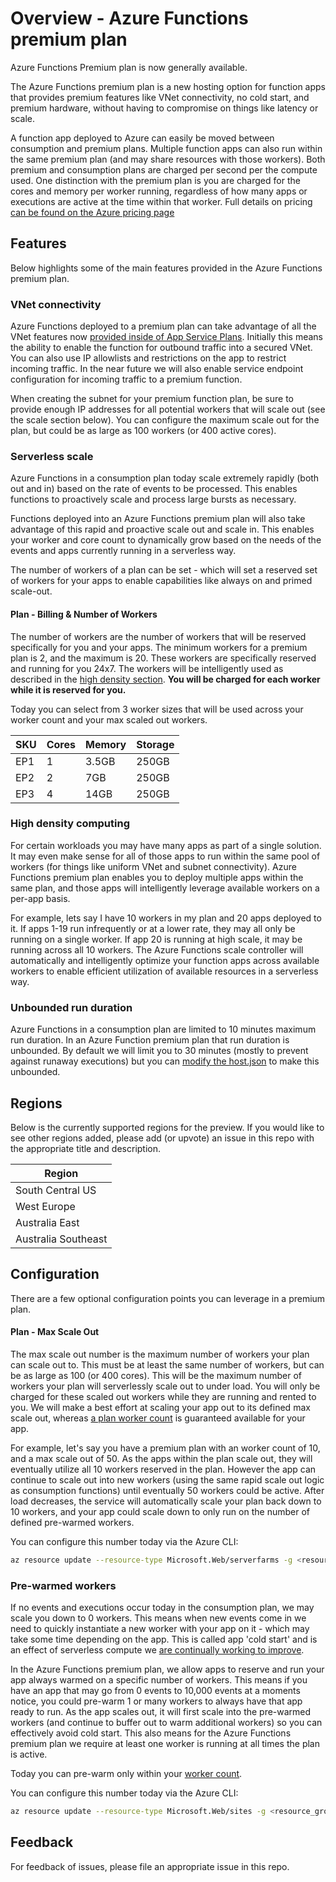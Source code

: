 # Overview - Azure Functions premium plan

Azure Functions Premium plan is now generally available.

The Azure Functions premium plan is a new hosting option for function apps that provides premium features like VNet connectivity, no cold start, and premium hardware, without having to compromise on things like latency or scale.

A function app deployed to Azure can easily be moved between consumption and premium plans.  Multiple function apps can also run within the same premium plan (and may share resources with those workers).  Both premium and consumption plans are charged per second per the compute used.  One distinction with the premium plan is you are charged for the cores and memory per worker running, regardless of how many apps or executions are active at the time within that worker.  Full details on pricing [can be found on the Azure pricing page](https://azure.microsoft.com/pricing/details/functions/)

## Features

Below highlights some of the main features provided in the Azure Functions premium plan.

### VNet connectivity

Azure Functions deployed to a premium plan can take advantage of all the VNet features now [provided inside of App Service Plans](https://blogs.msdn.microsoft.com/appserviceteam/2018/10/17/new-app-service-vnet-integration-feature/).  Initially this means the ability to enable the function for outbound traffic into a secured VNet.  You can also use IP allowlists and restrictions on the app to restrict incoming traffic.  In the near future we will also enable service endpoint configuration for incoming traffic to a premium function.

When creating the subnet for your premium function plan, be sure to provide enough IP addresses for all potential workers that will scale out (see the scale section below).  You can configure the maximum scale out for the plan, but could be as large as 100 workers (or 400 active cores). 

### Serverless scale

Azure Functions in a consumption plan today scale extremely rapidly (both out and in) based on the rate of events to be processed.  This enables functions to proactively scale and process large bursts as necessary.

Functions deployed into an Azure Functions premium plan will also take advantage of this rapid and proactive scale out and scale in.  This enables your worker and core count to dynamically grow based on the needs of the events and apps currently running in a serverless way.

The number of workers of a plan can be set - which will set a reserved set of workers for your apps to enable capabilities like always on and primed scale-out.

#### Plan - Billing & Number of Workers

The number of workers are the number of workers that will be reserved specifically for you and your apps.  The minimum workers for a premium plan is 2, and the maximum is 20.  These workers are specifically reserved and running for you 24x7. The workers will be intelligently used as described in the [high density section](#high-density-computing).  **You will be charged for each worker while it is reserved for you.**

Today you can select from 3 worker sizes that will be used across your worker count and your max scaled out workers.  

|SKU|Cores|Memory|Storage|
|--|--|--|--|
|EP1|1|3.5GB|250GB|
|EP2|2|7GB|250GB|
|EP3|4|14GB|250GB|

### High density computing

For certain workloads you may have many apps as part of a single solution.  It may even make sense for all of those apps to run within the same pool of workers (for things like uniform VNet and subnet connectivity).  Azure Functions premium plan enables you to deploy multiple apps within the same plan, and those apps will intelligently leverage available workers on a per-app basis.  

For example, lets say I have 10 workers in my plan and 20 apps deployed to it.  If apps 1-19 run infrequently or at a lower rate, they may all only be running on a single worker.  If app 20 is running at high scale, it may be running across all 10 workers.  The Azure Functions scale controller will automatically and intelligently optimize your function apps across available workers to enable efficient utilization of available resources in a serverless way.

### Unbounded run duration

Azure Functions in a consumption plan are limited to 10 minutes maximum run duration.  In an Azure Function premium plan that run duration is unbounded.  By default we will limit you to 30 minutes (mostly to prevent against runaway executions) but you can [modify the host.json](https://docs.microsoft.com/en-us/azure/azure-functions/functions-host-json#functiontimeout) to make this unbounded.

## Regions

Below is the currently supported regions for the preview.  If you would like to see other regions added, please add (or upvote) an issue in this repo with the appropriate title and description.

|Region|
|--|
|South Central US|
|West Europe|
|Australia East|
|Australia Southeast|

## Configuration

There are a few optional configuration points you can leverage in a premium plan.

#### Plan - Max Scale Out

The max scale out number is the maximum number of workers your plan can scale out to.  This must be at least the same number of workers, but can be as large as 100 (or 400 cores).  This will be the maximum number of workers your plan will serverlessly scale out to under load.  You will only be charged for these scaled out workers while they are running and rented to you.  We will make a best effort at scaling your app out to its defined max scale out, whereas [a plan worker count](#plan---number-of-workers) is guaranteed available for your app.

For example, let's say you have a premium plan with an worker count of 10, and a max scale out of 50.  As the apps within the plan scale out, they will eventually utilize all 10 workers reserved in the plan. However the app can continue to scale out into new workers (using the same rapid scale out logic as consumption functions) until eventually 50 workers could be active.  After load decreases, the service will automatically scale your plan back down to 10 workers, and your app could scale down to only run on the number of defined pre-warmed workers.

You can configure this number today via the Azure CLI:

```bash
az resource update --resource-type Microsoft.Web/serverfarms -g <resource_group> -n <premium_plan_name> --set properties.maximumElasticWorkerCount=<desired_max_scale_out>
```

### Pre-warmed workers

If no events and executions occur today in the consumption plan, we may scale you down to 0 workers. This means when new events come in we need to quickly instantiate a new worker with your app on it - which may take some time depending on the app.  This is called app 'cold start' and is an effect of serverless compute we [are continually working to improve](https://blogs.msdn.microsoft.com/appserviceteam/2018/02/07/understanding-serverless-cold-start/).  

In the Azure Functions premium plan, we allow apps to reserve and run your app always warmed on a specific number of workers.  This means if you have an app that may go from 0 events to 10,000 events at a moments notice, you could pre-warm 1 or many workers to always have that app ready to run.  As the app scales out, it will first scale into the pre-warmed workers (and continue to buffer out to warm additional workers) so you can effectively avoid cold start.  This also means for the Azure Functions premium plan we require at least one worker is running at all times the plan is active.

Today you can pre-warm only within your [worker count](#plan---worker-count).

You can configure this number today via the Azure CLI:

```bash
az resource update --resource-type Microsoft.Web/sites -g <resource_group> -n <function_app_name>/config/web --set properties.reservedInstanceCount=<desired_prewarmed_count>
```

## Feedback

For feedback of issues, please file an appropriate issue in this repo.
